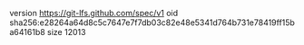 version https://git-lfs.github.com/spec/v1
oid sha256:e28264a64d8c5c7647e7f7db03c82e48e5341d764b731e78419ff15ba64161b8
size 12013
